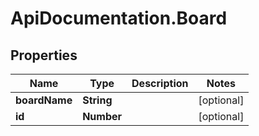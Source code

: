 # ApiDocumentation.Board

## Properties
Name | Type | Description | Notes
------------ | ------------- | ------------- | -------------
**boardName** | **String** |  | [optional] 
**id** | **Number** |  | [optional] 
